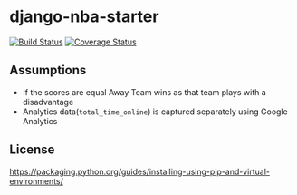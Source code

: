 # django-nba-starter

[![Build Status](https://travis-ci.com/pwelagedara/django_nba_starter.svg?branch=main)](https://travis-ci.com/pwelagedara/django_nba_starter)
[![Coverage Status](https://coveralls.io/repos/github/pwelagedara/django_nba_starter/badge.svg?branch=main)](https://coveralls.io/github/pwelagedara/django_nba_starter?branch=main)

## Assumptions

- If the scores are equal Away Team wins as that team plays with a disadvantage
- Analytics data(`total_time_online`) is captured separately using Google Analytics 

## License

https://packaging.python.org/guides/installing-using-pip-and-virtual-environments/
